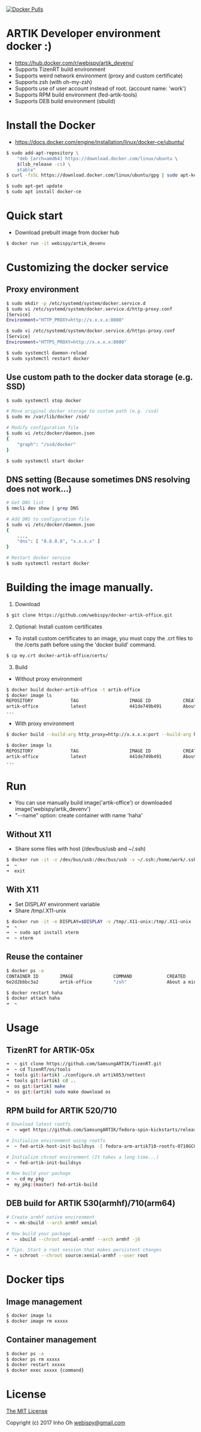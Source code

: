 [![Docker Pulls](https://img.shields.io/docker/pulls/webispy/artik_devenv.svg)](https://hub.docker.com/r/webispy/artik_devenv/)

# ARTIK Developer environment docker :)

- https://hub.docker.com/r/webispy/artik_devenv/
- Supports TizenRT build environment
- Supports weird network environment (proxy and custom certificate)
- Supports zsh (with oh-my-zsh)
- Supports use of user account instead of root. (account name: 'work')
- Supports RPM build environment (fed-artik-tools)
- Supports DEB build environment (sbuild)

# Install the Docker

* https://docs.docker.com/engine/installation/linux/docker-ce/ubuntu/
```sh
$ sudo add-apt-repository \
	"deb [arch=amd64] https://download.docker.com/linux/ubuntu \
	$(lsb_release -cs) \
	stable"
$ curl -fsSL https://download.docker.com/linux/ubuntu/gpg | sudo apt-key add -

$ sudo apt-get update
$ sudo apt install docker-ce
```

# Quick start
- Download prebuilt image from docker hub
```sh
$ docker run -it webispy/artik_devenv
```

# Customizing the docker service

## Proxy environment

```sh
$ sudo mkdir -p /etc/systemd/system/docker.service.d
$ sudo vi /etc/systemd/system/docker.service.d/http-proxy.conf
[Service]
Environment="HTTP_PROXY=http://x.x.x.x:8080"

$ sudo vi /etc/systemd/system/docker.service.d/https-proxy.conf
[Service]
Environment="HTTPS_PROXY=http://x.x.x.x:8080"

$ sudo systemctl daemon-reload
$ sudo systemctl restart docker
```

## Use custom path to the docker data storage (e.g. SSD)

```sh
$ sudo systemctl stop docker

# Move original docker storage to custom path (e.g. /ssd)
$ sudo mv /var/lib/docker /ssd/

# Modify configuration file
$ sudo vi /etc/docker/daemon.json
{
	"graph": "/ssd/docker"
}

$ sudo systemctl start docker
```

## DNS setting (Because sometimes DNS resolving does not work...)

```sh
# Get DNS list
$ nmcli dev show | grep DNS

# Add DNS to configuration file
$ sudo vi /etc/docker/daemon.json
{
	...,
	"dns": [ "8.8.8.8", "x.x.x.x" ]
}

# Restart docker service
$ sudo systemctl restart docker
```

# Building the image manually.

1. Download

```sh
$ git clone https://github.com/webispy/docker-artik-office.git
```

2. Optional: Install custom certificates

- To install custom certificates to an image, you must copy the .crt files to the /certs path before using the 'docker build' command.
```sh
$ cp my.crt docker-artik-office/certs/
```

3. Build

- Without proxy environment

```sh
$ docker build docker-artik-office -t artik-office
$ docker image ls
REPOSITORY              TAG                   IMAGE ID            CREATED              SIZE
artik-office            latest                441de749b491        About a minute ago   1.65GB
...
```

- With proxy environment

```sh
$ docker build --build-arg http_proxy=http://x.x.x.x:port --build-arg https_proxy=http://x.x.x.x:port docker-artik-office -t artik-office

$ docker image ls
REPOSITORY              TAG                   IMAGE ID            CREATED              SIZE
artik-office            latest                441de749b491        About a minute ago   1.65GB
...
```

# Run

- You can use manually build image('artik-office') or downloaded image('webispy/artik_devenv')
- "--name" option: create container with name 'haha'

## Without X11

- Share some files with host (/dev/bus/usb and ~/.ssh)

```sh
$ docker run -it -v /dev/bus/usb:/dev/bus/usb -v ~/.ssh:/home/work/.ssh --privileged --name haha artik-office
➜  ~
➜  exit
```

## With X11

- Set DISPLAY environment variable
- Share /tmp/.X11-unix

```sh
$ docker run -it -e DISPLAY=$DISPLAY -v /tmp/.X11-unix:/tmp/.X11-unix -v /dev/bus/usb:/dev/bus/usb -v ~/.ssh:/home/work/.ssh --privileged artik-office
➜  ~
➜  ~ sudo apt install xterm
➜  ~ xterm
```

## Reuse the container

```sh
$ docker ps -a
CONTAINER ID        IMAGE               COMMAND             CREATED              STATUS                          PORTS               NAMES
6e2d2bbbc3a2        artik-office        "zsh"               About a minute ago   Exited (0) About a minute ago                       haha

$ docker restart haha
$ docker attach haha
➜  ~
```

# Usage

## TizenRT for ARTIK-05x

```sh
➜  ~ git clone https://github.com/SamsungARTIK/TizenRT.git
➜  ~ cd TizenRT/os/tools
➜  tools git:(artik) ./configure.sh artik053/nettest
➜  tools git:(artik) cd ..
➜  os git:(artik) make
➜  os git:(artik) sudo make download os
```

## RPM build for ARTIK 520/710

```sh
# Download latest rootfs
➜  ~ wget https://github.com/SamsungARTIK/fedora-spin-kickstarts/releases/download/release%2FA710_os_2.2.0/fedora-arm-artik710-rootfs-0710GC0F-44F-01QC-20170713.175433-f63a17cbfdaffd3385f23ea12388999a.tar.gz

# Initialize environment using rootfs
➜  ~ fed-artik-host-init-buildsys -I fedora-arm-artik710-rootfs-0710GC0F-44F-01QC-20170713.175433-f63a17cbfdaffd3385f23ea12388999a.tar.gz

# Initialize chroot environment (It takes a long time...)
➜  ~ fed-artik-init-buildsys

# Now build your package
➜  ~ cd my_pkg
➜  my_pkg:(master) fed-artik-build
```

## DEB build for ARTIK 530(armhf)/710(arm64)

```sh
# Create armhf native environment
➜  ~ mk-sbuild --arch armhf xenial

# Now build your package
➜  ~ sbuild --chroot xenial-armhf --arch armhf -j8

# Tips. Start a root session that makes persistent changes
➜  ~ schroot --chroot source:xenial-armhf --user root

```

# Docker tips

## Image management

```sh
$ docker image ls
$ docker image rm xxxxx
```

## Container management

```sh
$ docker ps -a
$ docker ps rm xxxxx
$ docker restart xxxxx
$ docker exec xxxxx {command}
```

# License

[The MIT License](http://opensource.org/licenses/MIT)

Copyright (c) 2017 Inho Oh <webispy@gmail.com>
